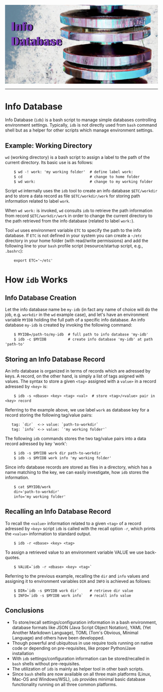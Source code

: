 ![Info Database](etc/info-database.jpg)

--------------------------------------------------------------------------------

# Info Database
Info Database (`idb`) is a bash script to manage simple databases controlling environment settings. Typically, `idb` is not directly used
from `bash` command shell but as a helper for other scripts which manage
environment settings.

## Example: Working Directory

`wd` (working directory) is a bash script to assign a label to the path
of the current directory. Its basic use is as follows:

```
    $ wd -! work: 'my working folder'  # define label work:
    $ cd                               # change to home folder
    $ wd work:                         # change to my working folder                                  
```   
Script `wd` internally uses the `idb` tool to create an info database `$ETC/workdir` and to store a data record as file `$ETC/workdir/work` for storing
path information related to label `work`.

When `wd work:` is invoked, `wd` consults `idb` to retrieve the path information from record `$ETC/workdir/work` in order to change the current
directory to the path retrieved from the info database (related to label `work:`).

Tool `wd` uses environment variable `ETC` to specify the path to the info database. If `ETC` is not defined in your system you can create a `~/etc`
directory in your home folder (with read/write permissions) and add the following line to your `bash` profile script (resource/startup script, e.g., `.bashrc`):

```
    export ETC='~/etc'
```


# How `idb` Works

## Info Database Creation

Let the info database name be `my-idb` (in fact any name of choice will do the job, e.g. `workdir` in the `wd` example case), and let's have an environment variable `MYIDB` holding the full path of a specific info database. An info database `my-idb` is created by invoking the following command:

```
    $ MYIDB=/path-to/my-idb  # full path to info database 'my-idb'
    $ idb -c $MYIDB          # create info database 'my-idb' at path 'path-to'
```

## Storing an Info Database Record

An info database is organized in terms of records which are adressed by keys. A record, on the other hand, is simply a list of tags asigned with values. The syntax to store a given `<tag>` assigned with a `value>` in a record adressed by `<key>` is:

```
    $ idb -s <dbase> <key> <tag> <val>  # store <tag>/<value> pair in <key> record
```

Referring to the example above, we use label `work` as database key for a record storing the following tag/value pairs:

```
   tag: `dir`  <-> value: `path-to-workdir`
   tag: `info` <-> value: `'my working folder'`
```

The following `idb` commands stores the two tag/value pairs into a data record adressed by key 'work':

```
    $ idb -s $MYIDB work dir path-to-workdir
    $ idb -s $MYIDB work info 'my working folder'
```

Since info database records are stored as files in a directory, which has a name matching to the key, we can easily investigate, how `idb` stores
the information.

```
    $ cat $MYIDB/work
    dir='path-to-workdir'
    info='my working folder'
```

## Recalling an Info Database Record

To recall the `<value>` information related to a given `<tag>` of a record adressed by `<key>` script `idb` is called with the recall option `-r`, which prints the `<value>` information to standard output.

```
    $ idb -r <dbase> <key> <tag>
```

To assign a retrieved value to an environment variable VALUE we use back-quotes.

```
    $ VALUE=`idb -r <dbase> <key> <tag>`
```

Referring to the previous example, recalling the `dir` and `info` values and assigning it to environment variables `DIR` and `INFO` is achieved as follows:

```
    $ DIR=`idb -s $MYIDB work dir`     # retrieve dir value
    $ INFO=`idb -s $MYIDB work info`   # recall info value
```

## Conclusions

* To store/recall settings/configuration information in a bash environment, database formats like JSON (Java Script Object Notation), YAML (Yet Another Markdown Language), TOML (Tom's Obvious, Minimal Language) and others have been developped.
* Though powerful and ubiquitous in use require tools running on native code or depending on pre-requisites, like proper Python/Jave installation
* With `idb` settings/configuration information can be stored/recalled in `bash` shells without pre-requisites.
* The utilization of `idb` is mainly as helper tool in other bash scripts.
* Since `bash` shells are now available on all three main platforms (Linux, Mac-OS and Windows/WSL), `idb` provides minimal basic database functionality running on all three common platforms.  
